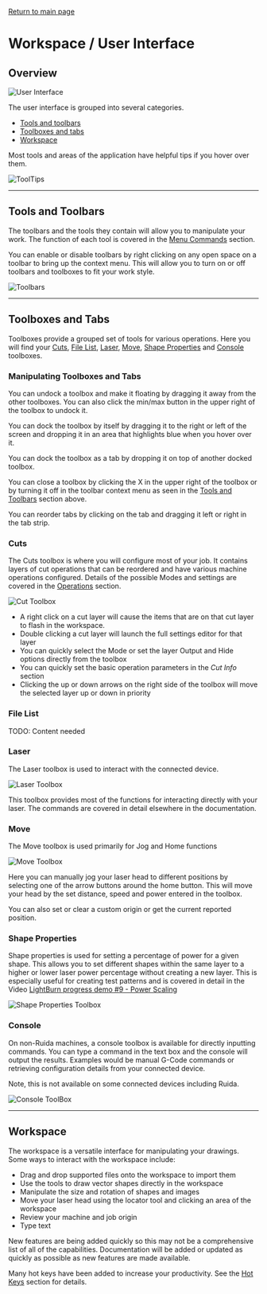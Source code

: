 [Return to main page](README.md)

# Workspace / User Interface

## Overview

![User Interface](/img/Desktop.PNG)

The user interface is grouped into several categories. 

* [Tools and toolbars](#toolbars)
* [Toolboxes and tabs](#toolboxes)
* [Workspace](#workspace)

Most tools and areas of the application have helpful tips if you hover over them. 

![ToolTips](/img/ToolTip.PNG)

<a name="toolbars"></a>

----

## Tools and Toolbars

The toolbars and the tools they contain will allow you to manipulate your work. The function of each tool is covered in the [Menu Commands](MenuCommands.md) section.

You can enable or disable toolbars by right clicking on any open space on a toolbar to bring up the context menu. This will allow you to turn on or off toolbars and toolboxes to fit your work style.

![Toolbars](/img/Toolbars.PNG)

<a name="toolboxes"></a>

----

## Toolboxes and Tabs

Toolboxes provide a grouped set of tools for various operations. Here you will find your [Cuts](#cuts), [File List](#filelist), [Laser](#laser), [Move](#move), [Shape Properties](#shapeproperties) and [Console](#console) toolboxes. 

### Manipulating Toolboxes and Tabs

You can undock a toolbox and make it floating by dragging it away from the other toolboxes. You can also click the min/max button in the upper right of the toolbox to undock it.

You can dock the toolbox by itself by dragging it to the right or left of the screen and dropping it in an area that highlights blue when you hover over it.

You can dock the toolbox as a tab by dropping it on top of another docked toolbox.

You can close a toolbox by clicking the X in the upper right of the toolbox or by turning it off in the toolbar context menu as seen in the [Tools and Toolbars](#toolbars) section above.

You can reorder tabs by clicking on the tab and dragging it left or right in the tab strip.

<a name="cuts"></a>
### Cuts

The Cuts toolbox is where you will configure most of your job. It contains layers of cut operations that can be reordered and have various machine operations configured.  Details of the possible Modes and settings are covered in the [Operations](Operations.md) section.

![Cut Toolbox](/img/CutsToolBox.PNG)

* A right click on a cut layer will cause the items that are on that cut layer to flash in the workspace. 
* Double clicking a cut layer will launch the full settings editor for that layer
* You can quickly select the Mode or set the layer Output and Hide options directly from the toolbox
* You can quickly set the basic operation parameters in the *Cut Info* section
* Clicking the up or down arrows on the right side of the toolbox will move the selected layer up or down in priority

<a name="filelist"></a>
### File List

TODO: Content needed

<a name="laser"></a>
### Laser

The Laser toolbox is used to interact with the connected device. 

![Laser Toolbox](/img/LaserToolBox.PNG)

This toolbox provides most of the functions for interacting directly with your laser. The commands are covered in detail elsewhere in the documentation. 

<a name="move"></a>
### Move

The Move toolbox is used primarily for Jog and Home functions

![Move Toolbox](/img/MoveToolBox.PNG)

Here you can manually jog your laser head to different positions by selecting one of the arrow buttons around the home button. This will move your head by the set distance, speed and power entered in the toolbox. 

You can also set or clear a custom origin or get the current reported position.

<a name="shapeproperties"></a>
### Shape Properties

Shape properties is used for setting a percentage of power for a given shape. This allows you to set different shapes within the same layer to a higher or lower laser power percentage without creating a new layer. This is especially useful for creating test patterns and is covered in detail in the Video [LightBurn progress demo #9 - Power Scaling](https://www.youtube.com/watch?v=ZiUAOv4tAGY)

![Shape Properties Toolbox](/img/ShapePropertiesToolBox.PNG)

<a name="console"></a>
### Console

On non-Ruida machines, a console toolbox is available for directly inputting commands. You can type a command in the text box and the console will output the results. Examples would be manual G-Code commands or retrieving configuration details from your connected device. 

Note, this is not available on some connected devices including Ruida.

![Console ToolBox](/img/ConsoleToolBox.PNG)

<a name="workspace"></a>

-----

## Workspace

The workspace is a versatile interface for manipulating your drawings. Some ways to interact with the workspace include:

* Drag and drop supported files onto the workspace to import them
* Use the tools to draw vector shapes directly in the workspace
* Manipulate the size and rotation of shapes and images
* Move your laser head using the locator tool and clicking an area of the workspace
* Review your machine and job origin
* Type text

New features are being added quickly so this may not be a comprehensive list of all of the capabilities. Documentation will be added or updated as quickly as possible as new features are made available.

Many hot keys have been added to increase your productivity. See the [Hot Keys](HotKeys.md) section for details.